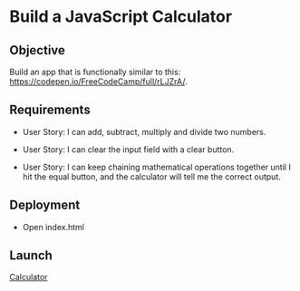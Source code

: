 # Build a JavaScript Calculator

## Objective
Build an app that is functionally similar to this: https://codepen.io/FreeCodeCamp/full/rLJZrA/.

## Requirements

* User Story: I can add, subtract, multiply and divide two numbers.

* User Story: I can clear the input field with a clear button.

* User Story: I can keep chaining mathematical operations together until I hit the equal button, and the calculator will tell me the correct output.

## Deployment

* Open index.html

## Launch

[Calculator](https://ziggysauce.github.io/fcc-frontend/calculator/)
